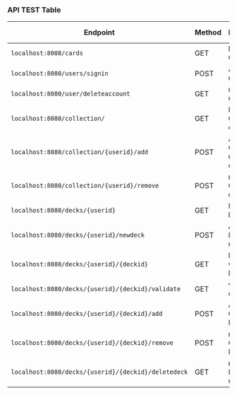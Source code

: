 
### API TEST  Table 

| Endpoint                                         | Method   | Description                                | Parameters                                   | request body |
|--------------------------------------------------|----------|--------------------------------------------|----------------------------------------------|---------|
| `localhost:8008/cards`                           | GET      | Fetch all Cards                            | `name`,`type`,`artist`,`set`,`rarity`,<br>`supertype`,`generation` | - |                                                                                 
| `localhost:8080/users/signin`                    | POST        | Add new user                          | `username`,`email`,`password`                | yes |
| `localhost:8080/user/deleteaccount`              | GET         | remove user with id                   | `id`                                         | yes |
| `localhost:8080/collection/` | GET         | Fetch all Cards of collection         | `userid`                                         | yes
| `localhost:8080/collection/{userid}/add`  | POST        | Add new Card to user collection            |  `cardid`                           | yes
| `localhost:8080/collection/{userid}/remove`| POST       | remove Card From collection           | `cardid`                            | yes
| `localhost:8080/decks/{userid}` | GET         | Fetch Deck by User id                 | `None`                                     | - |
| `localhost:8080/decks/{userid}/newdeck`| POST        | Add new Deck to user                  | `deckname`, `description`                    | yes
| `localhost:8080/decks/{userid}/{deckid}`| GET        | Fecth User with speci. Deck Id        |`None`                                        | - |
| `localhost:8080/decks/{userid}/{deckid}/validate`| GET | validation of decks                 | `None`                                       | - |
| `localhost:8080/decks/{userid}/{deckid}/add`| POST | Add new Card to Deck                 | `cardid`                                        | yes |
| `localhost:8080/decks/{userid}/{deckid}/remove`| POST | remove Card from Deck                 | `cardid`                                        | yes |
| `localhost:8080/decks/{userid}/{deckid}/deletedeck`| GET | remove Deck for user                  | `deckid`                                        | yes |
